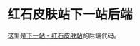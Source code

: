 # 红石皮肤站下一站后端

这里是[下一站 - 红石皮肤站](https://github.com/redstone-skin/skin-server-next "下一站 - 红石皮肤站")的后端代码。